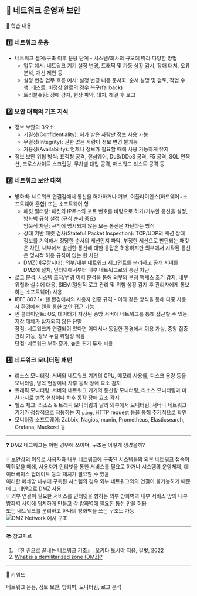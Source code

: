 ## 📖 네트워크 운영과 보안

📝 학습 내용    
### 1️⃣ 네트워크 운용
- 네트워크 설계/구축 이후 운용 단계 - 시스템/회사의 규모에 따라 다양한 방법
  - 업무 예시: 네트워크 기기 설정 변경, 트래픽 및 가동 상황 감시, 장애 대처, 오류 분석, 개선 제안 등
  - 설정 변경 업무 흐름 예시: 설정 변경 내용 문서화, 순서 설명 및 검토, 작업 수행, 테스트, 비정상 완료의 경우 복구(fallback)
  - 트러블슈팅: 장애 감지, 현상 파악, 대처, 해결 후 보고

### 2️⃣ 보안 대책의 기초 지식
- 정보 보안의 3요소: 
  - 기밀성(Confidentiality): 허가 받은 사람만 정보 사용 가능
  - 무결성(Integrity): 권한 없는 사람이 정보 변경 불가능
  - 가용성(Availability): 언제나 정보가 필요할 때에 사용 가능하게 유지
- 정보 보안 위협 방식: 표적형 공격, 랜섬웨어, DoS/DDoS 공격, F5 공격, SQL 인젝션, 크로스사이트 스크립팅, 무차별 대입 공격, 패스워드 리스트 공격 등  

### 3️⃣ 네트워크 보안 대책
- 방화벽: 네트워크 연결점에서 통신을 허가하거나 거부, 어플라이언스(하드웨어+소프트웨어 혼합) 또는 소프트웨어 형
  - 패킷 필터링: 패킷의 IP주소와 포트 번호를 바탕으로 허가/거부할 통신을 설정, 방화벽 규칙 설정 (규칙 순서 중요)  
  암묵적 차단: 규칙에 명시되지 않은 모든 통신은 차단하는 방식
  - 상태 기반 패킷 검사(Stateful Packet Inspection): TCP/UDP의 세션 상태 정보를 기억해서 정당한 순서의 세션인지 파악, 부정한 세션으로 판단되는 패킷은 차단, 내부에서 발신한 통신에 대한 응답은 허용하지만 외부에서 시작된 통신은 명시적 허용 규칙이 없는 한 차단
  - DMZ(비무장지대): 외부/내부 네트워크 세그먼트를 분리하고 공개 서버를 DMZ에 설치, 인터넷에서부터 내부 네트워크로의 통신 차단
- 로그 분석: 시스템 조작/변경 이력 분석을 통해 외부의 부정 액세스 조기 감지, 내부 위협과 실수에 대응, SIEM(일원적 로그 관리 및 위험 상황 감지 후 관리자에게 통보하는 소프트웨어) 사용
- IEEE 802.1x: 랜 환경에서의 사용자 인증 규격 - 이와 같은 방식을 통해 다중 사용자 환경에서 랜을 통한 보안 접근 가능
- 씬 클라이언트: OS, 데이터가 저장된 중앙 서버에 네트워크를 통해 접근할 수 있는, 저장 매체가 탑재되지 않은 단말  
  장점: 네트워크가 연결되어 있다면 어디서나 동일한 환경에서 이용 가능, 중앙 집중 관리 가능, 정보 누설 위험성 적음  
  단점: 네트워크 부하 증가, 높은 초기 투자 비용

### 4️⃣ 네트워크 모니터링 패턴
- 리소스 모니터링: 서버와 네트워크 기기의 CPU, 메모리 사용률, 디스크 용량 등을 모니터링, 병목 현상이나 차후 동작 장애 요소 감지
- 트래픽 모니터링: 서버와 네트워크 기기의 통신량 모니터링, 리소스 모니터링과 마찬가지로 병목 현상이나 차후 동작 장애 요소 감지
- 헬스 체크: 리소스 & 트래픽 모니터링과 달리 외부에서 모니터링, 서버나 네트워크 기기가 정상적으로 작동하는 지 `ping`, HTTP request 등을 통해 주기적으로 확인
- 모니터링 소프트웨어: Zabbix, Nagios, munin, Prometheus, Elasticsearch, Grafana, Mackerel 등

---
❓ DMZ 네크워크는 어떤 경우에 쓰이며, 구조는 어떻게 생겼을까?

💡 보안상의 이유로 사용자와 내부 네트워크에 구축된 시스템들의 외부 네트워크 접속이 막혀있을 때에, 사용자가 인터넷을 통한 서비스를 필요로 하거나 시스템의 운영체제, 데이터베이스 업데이트 등의 패치가 필요할 수 있음   
이러한 폐쇄망 내부에 구축된 시스템의 경우 외부 네트워크와의 연결이 불가능하기 때문에 그 대안으로 DMZ 사용  
💡 외부 연결이 필요한 서비스를 인터넷을 향하는 외부 방화벽과 내부 서비스 앞의 내부 방화벽 사이에 위치하게 만들고 각 방화벽에 필요한 통신 만을 허용  
또는 네트워크를 분리하고 하나의 방화벽을 쓰는 구조도 가능
![DMZ Network 예시 구조](https://www.itpedia.nl/wp-content/uploads/2023/01/DMZ.png)

---
📚 참고자료

1. 『한 권으로 끝내는 네트워크 기초』, 오키타 토시야 지음, 길벗, 2022
2. [What is a demilitarized zone (DMZ)?](https://en.itpedia.nl/2023/01/28/wat-is-een-demilitarized-zone-dmz/)

---
💫 키워드

네트워크 운용, 정보 보안, 방화벽, 모니터링, 로그 분석